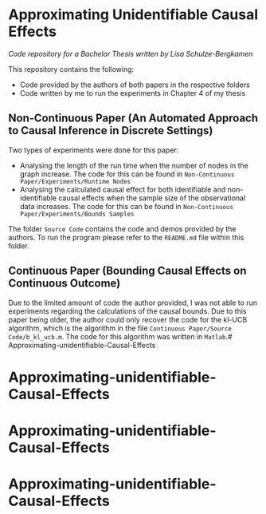# Approximating Unidentifiable Causal Effects
*Code repository for a Bachelor Thesis written by Lisa Schulze-Bergkamen*

This repository contains the following:
- Code provided by the authors of both papers in the respective folders
- Code written by me to run the experiments in Chapter 4 of my thesis

## Non-Continuous Paper (An Automated Approach to Causal Inference in Discrete Settings)
Two types of experiments were done for this paper:
- Analysing the length of the run time when the number of nodes in the graph increase. The code 
  for this can be found in `Non-Continuous Paper/Experiments/Runtime Nodes`
- Analysing the calculated causal effect for both identifiable and non-identifiable causal 
  effects when the sample size of the observational data increases. The code for this can be 
  found in `Non-Continuous Paper/Experiments/Bounds Samples`

The folder `Source Code` contains the code and demos provided by the authors. To run the program 
please refer to the `README.md` file within this folder.

## Continuous Paper (Bounding Causal Effects on Continuous Outcome)
Due to the limited amount of code the author provided, I was not able to run experiments 
regarding the calculations of the causal bounds. Due to this paper being older, the author 
could only recover the code for the kl-UCB algorithm, which is the algorithm in the file 
`Continuous Paper/Source Code/b_kl_ucb.m`. The code for this algorithm was written in `Matlab`.# Approximating-unidentifiable-Causal-Effects
# Approximating-unidentifiable-Causal-Effects
# Approximating-unidentifiable-Causal-Effects
# Approximating-unidentifiable-Causal-Effects
